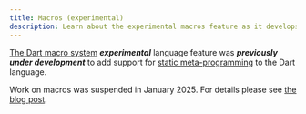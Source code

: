 ```yaml
---
title: Macros (experimental)
description: Learn about the experimental macros feature as it develops.
---
```


[The Dart macro system][spec] ***experimental*** language feature was
***previously under development*** to add support for
[static meta-programming][motivation] to the Dart language.

Work on macros was suspended in January 2025. 
For details please see [the blog post](https://medium.com/dartlang/an-update-on-dart-macros-data-serialization-06d3037d4f12).

[spec]: {{site.repo.dart.lang}}/blob/main/working/macros/feature-specification.md
[motivation]: {{site.repo.dart.lang}}/blob/main/working/macros/motivation.md
